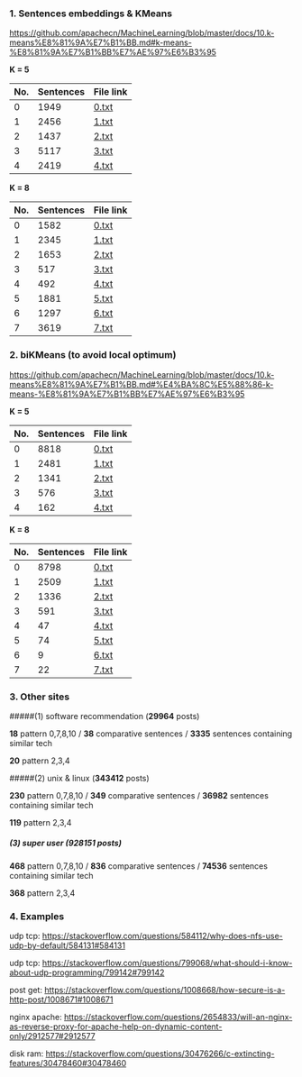 ### 1. Sentences embeddings & KMeans

https://github.com/apachecn/MachineLearning/blob/master/docs/10.k-means%E8%81%9A%E7%B1%BB.md#k-means-%E8%81%9A%E7%B1%BB%E7%AE%97%E6%B3%95

**K = 5**

| No.  | Sentences | File link                                                    |
| ---- | --------- | ------------------------------------------------------------ |
| 0    | 1949      | [0.txt](https://github.com/hy3440/diffSimilarTech/blob/master/out/KMeans5/0.0.txt) |
| 1    | 2456      | [1.txt](https://github.com/hy3440/diffSimilarTech/blob/master/out/KMeans5/1.0.txt) |
| 2    | 1437      | [2.txt](https://github.com/hy3440/diffSimilarTech/blob/master/out/KMeans5/2.0.txt) |
| 3    | 5117      | [3.txt](https://github.com/hy3440/diffSimilarTech/blob/master/out/KMeans5/3.0.txt) |
| 4    | 2419      | [4.txt](https://github.com/hy3440/diffSimilarTech/blob/master/out/KMeans5/4.0.txt) |

**K = 8**

| No.  | Sentences | File link                                                    |
| ---- | --------- | ------------------------------------------------------------ |
| 0    | 1582      | [0.txt](https://github.com/hy3440/diffSimilarTech/tree/master/out/KMeans8/0.0.txt) |
| 1    | 2345      | [1.txt](https://github.com/hy3440/diffSimilarTech/tree/master/out/KMeans8/1.0.txt) |
| 2    | 1653      | [2.txt](https://github.com/hy3440/diffSimilarTech/tree/master/out/KMeans8/2.0.txt) |
| 3    | 517       | [3.txt](https://github.com/hy3440/diffSimilarTech/tree/master/out/KMeans8/3.0.txt) |
| 4    | 492       | [4.txt](https://github.com/hy3440/diffSimilarTech/tree/master/out/KMeans8/4.0.txt) |
| 5    | 1881      | [5.txt](https://github.com/hy3440/diffSimilarTech/tree/master/out/KMeans8/5.0.txt) |
| 6    | 1297      | [6.txt](https://github.com/hy3440/diffSimilarTech/tree/master/out/KMeans8/6.0.txt) |
| 7    | 3619      | [7.txt](https://github.com/hy3440/diffSimilarTech/tree/master/out/KMeans8/7.0.txt) |

### 2. biKMeans (to avoid local optimum)

https://github.com/apachecn/MachineLearning/blob/master/docs/10.k-means%E8%81%9A%E7%B1%BB.md#%E4%BA%8C%E5%88%86-k-means-%E8%81%9A%E7%B1%BB%E7%AE%97%E6%B3%95

**K = 5**

| No.  | Sentences | File link                                                    |
| ---- | --------- | ------------------------------------------------------------ |
| 0    | 8818      | [0.txt](https://github.com/hy3440/diffSimilarTech/blob/master/out/biKMeans5/0.0.txt) |
| 1    | 2481      | [1.txt](https://github.com/hy3440/diffSimilarTech/blob/master/out/biKMeans5/1.0.txt) |
| 2    | 1341      | [2.txt](https://github.com/hy3440/diffSimilarTech/blob/master/out/biKMeans5/2.0.txt) |
| 3    | 576       | [3.txt](https://github.com/hy3440/diffSimilarTech/blob/master/out/biKMeans5/3.0.txt) |
| 4    | 162       | [4.txt](https://github.com/hy3440/diffSimilarTech/blob/master/out/biKMeans5/4.0.txt) |

**K = 8**

| No.  | Sentences | File link                                                    |
| ---- | --------- | ------------------------------------------------------------ |
| 0    | 8798      | [0.txt](https://github.com/hy3440/diffSimilarTech/blob/master/out/biKMeans8/0.0.txt) |
| 1    | 2509      | [1.txt](https://github.com/hy3440/diffSimilarTech/blob/master/out/biKMeans8/1.0.txt) |
| 2    | 1336      | [2.txt](https://github.com/hy3440/diffSimilarTech/blob/master/out/biKMeans8/2.0.txt) |
| 3    | 591       | [3.txt](https://github.com/hy3440/diffSimilarTech/blob/master/out/biKMeans8/3.0.txt) |
| 4    | 47        | [4.txt](https://github.com/hy3440/diffSimilarTech/blob/master/out/biKMeans8/4.0.txt) |
| 5    | 74        | [5.txt](https://github.com/hy3440/diffSimilarTech/blob/master/out/biKMeans8/5.0.txt) |
| 6    | 9         | [6.txt](https://github.com/hy3440/diffSimilarTech/blob/master/out/biKMeans8/6.0.txt) |
| 7    | 22        | [7.txt](https://github.com/hy3440/diffSimilarTech/blob/master/out/biKMeans8/7.0.txt) |

### 3. Other sites

#####(1) software recommendation (**29964** posts)

**18** pattern 0,7,8,10 / **38** comparative sentences / **3335** sentences containing similar tech

**20** pattern 2,3,4

#####(2) unix & linux (**343412** posts)

**230** pattern 0,7,8,10 / **349** comparative sentences / **36982** sentences containing similar tech

**119** pattern 2,3,4

##### (3) super user (**928151** posts)

**468** pattern 0,7,8,10 / **836** comparative sentences / **74536** sentences containing similar tech

**368** pattern 2,3,4

### 4. Examples

udp tcp: https://stackoverflow.com/questions/584112/why-does-nfs-use-udp-by-default/584131#584131

udp	tcp: https://stackoverflow.com/questions/799068/what-should-i-know-about-udp-programming/799142#799142

post	get: https://stackoverflow.com/questions/1008668/how-secure-is-a-http-post/1008671#1008671

nginx	apache: https://stackoverflow.com/questions/2654833/will-an-nginx-as-reverse-proxy-for-apache-help-on-dynamic-content-only/2912577#2912577

disk	ram: https://stackoverflow.com/questions/30476266/c-extincting-features/30478460#30478460